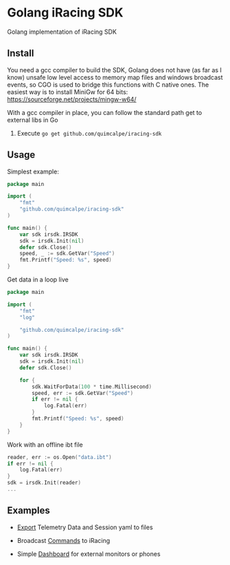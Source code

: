 # Golang iRacing SDK

Golang implementation of iRacing SDK

## Install

You need a gcc compiler to build the SDK, Golang does not have (as far as I know) unsafe low level access to memory map files and windows broadcast events, so CGO is used to bridge this functions with C native ones.
The easiest way is to install MiniGw for 64 bits: https://sourceforge.net/projects/mingw-w64/

With a gcc compiler in place, you can follow the standard path get to external libs in Go
1. Execute `go get github.com/quimcalpe/iracing-sdk`

## Usage

Simplest example:
```go
package main

import (
    "fmt"
    "github.com/quimcalpe/iracing-sdk"
)

func main() {
    var sdk irsdk.IRSDK
    sdk = irsdk.Init(nil)
    defer sdk.Close()
    speed, _ := sdk.GetVar("Speed")
    fmt.Printf("Speed: %s", speed)
}
```

Get data in a loop live
```go
package main

import (
    "fmt"
    "log"

    "github.com/quimcalpe/iracing-sdk"
)

func main() {
    var sdk irsdk.IRSDK
    sdk = irsdk.Init(nil)
    defer sdk.Close()

    for {
        sdk.WaitForData(100 * time.Millisecond)
        speed, err := sdk.GetVar("Speed")
        if err != nil {
            log.Fatal(err)
        }
        fmt.Printf("Speed: %s", speed)
    }
}
```

Work with an offline ibt file
```go
reader, err := os.Open("data.ibt")
if err != nil {
    log.Fatal(err)
}
sdk = irsdk.Init(reader)
...
```

## Examples

* [Export](examples/export) Telemetry Data and Session yaml to files

* Broadcast [Commands](examples/commands) to iRacing

* Simple [Dashboard](examples/dashboard) for external monitors or phones